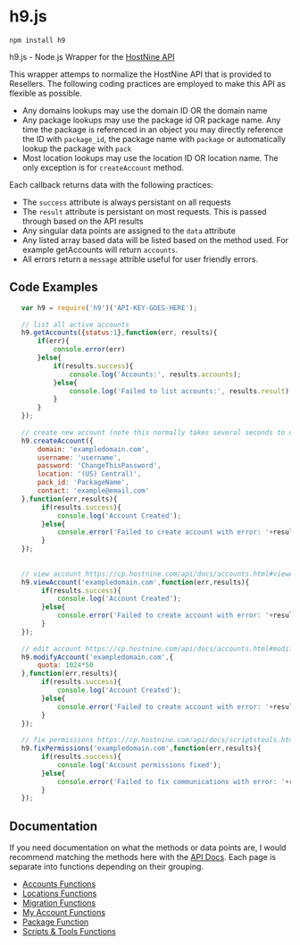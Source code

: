 h9.js
=====

    npm install h9


h9.js - Node.js Wrapper for the [HostNine API](https://cp.hostnine.com/api/docs/)

This wrapper attemps to normalize the HostNine API that is provided to Resellers. The following coding practices are employed to make this API as flexible as possible.

 * Any domains lookups may use the domain ID OR the domain name
 * Any package lookups may use the package id OR package name. Any time the package is referenced in an object you may directly reference the ID with `package_id`, the package name with `package` or automatically lookup the package with `pack`
 * Most location lookups may use the location ID OR location name. The only exception is for `createAccount` method.

Each callback returns data with the following practices:

 * The `success` attribute is always persistant on all requests
 * The `result` attribute is persistant on most requests. This is passed through based on the API results
 * Any singular data points are assigned to the `data` attribute
 * Any listed array based data will be listed based on the method used. For example getAccounts will return `accounts`.
 * All errors return a `message` attrible useful for user friendly errors.


Code Examples
-------------
```javascript
   var h9 = require('h9')('API-KEY-GOES-HERE');
   
   // list all active accounts 
   h9.getAccounts({status:1},function(err, results){
       if(err){
           console.error(err)
       }else{
           if(results.success){
               console.log('Accounts:', results.accounts);
           }else{
               console.log('Failed to list accounts:', results.result);
           }
       }
   });
   
   // create new account (note this normally takes several seconds to complete) https://cp.hostnine.com/api/docs/accounts.html#createAccount
   h9.createAccount({
       domain: 'exampledomain.com',
       username: 'username',
       password: 'ChangeThisPassword',
       location: '(US) Central)',
       pack_id: 'PackageName',
       contact: 'example@email.com'
   },function(err,results){
        if(results.success){
            console.log('Account Created');
        }else{
            console.error('Failed to create account with error: '+results.result);
        }
   });
   
   
   // view account https://cp.hostnine.com/api/docs/accounts.html#viewAccount
   h9.viewAccount('exampledomain.com',function(err,results){
        if(results.success){
            console.log('Account Created');
        }else{
            console.error('Failed to create account with error: '+results.result);
        }
   });
   
   // edit account https://cp.hostnine.com/api/docs/accounts.html#modifyAccount
   h9.modifyAccount('exampledomain.com',{
       quota: 1024*50
   },function(err,results){
        if(results.success){
            console.log('Account Created');
        }else{
            console.error('Failed to create account with error: '+results.result);
        }
   });
   
   // fix permissions https://cp.hostnine.com/api/docs/scriptstools.html#fixPermissions
   h9.fixPermissions('exampledomain.com',function(err,results){
        if(results.success){
            console.log('Account permissions fixed');
        }else{
            console.error('Failed to fix communications with error: '+results.result);
        }
   });
```

Documentation
--------------------

If you need documentation on what the methods or data points are, I would recommend matching the methods here with the [API Docs](https://cp.hostnine.com/api/docs/). Each page is separate into functions depending on their grouping.

* [Accounts Functions](https://github.com/nodecraft/h9.js/wiki/Accounts-Functions)
* [Locations Functions](https://github.com/nodecraft/h9.js/wiki/Locations-Functions)
* [Migration Functions](https://github.com/nodecraft/h9.js/wiki/Migration-Functions)
* [My Account Functions](https://github.com/nodecraft/h9.js/wiki/My-Account-Functions)
* [Package Function](https://github.com/nodecraft/h9.js/wiki/Package-Function)
* [Scripts & Tools Functions](https://github.com/nodecraft/h9.js/wiki/Scripts-&-Tools-Functions)

